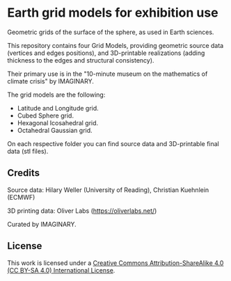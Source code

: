 # Earth grid models for exhibition use

Geometric grids of the surface of the sphere, as used in Earth sciences.

This repository contains four Grid Models, providing geometric source data (vertices and edges positions), and 3D-printable realizations (adding thickness to the edges and structural consistency).

Their primary use is in the "10-minute museum on the mathematics of climate crisis" by IMAGINARY.

The grid models are the following:
* Latitude and Longitude grid.
* Cubed Sphere grid.
* Hexagonal Icosahedral grid.
* Octahedral Gaussian grid.

On each respective folder you can find source data and 3D-printable final data (stl files).

## Credits

Source data: Hilary Weller (University of Reading), Christian Kuehnlein (ECMWF)

3D printing data: Oliver Labs (https://oliverlabs.net/)

Curated by IMAGINARY.

## License
This work is licensed under a [Creative Commons Attribution-ShareAlike 4.0 (CC BY-SA 4.0) International License](https://creativecommons.org/licenses/by-sa/4.0/).
